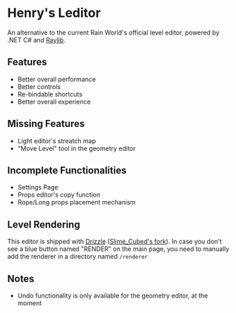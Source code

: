 # Henry's Leditor

An alternative to the current Rain World's official level editor, powered by .NET C# and [Raylib](https://github.com/raysan5/raylib).

## Features

- Better overall performance
- Better controls
- Re-bindable shortcuts
- Better overall experience

## Missing Features

- Light editor's streatch map
- "Move Level" tool in the geometry editor

## Incomplete Functionalities

- Settings Page
- Props editor's copy function
- Rope/Long props placement mechanism

## Level Rendering

This editor is shipped with [Drizzle](https://github.com/SlimeCubed/Drizzle) ([Slime_Cubed's fork](https://github.com/SlimeCubed)). In case you don't see a blue button named "RENDER" on the main page, you need to manually add the renderer in a directory named `/renderer`

## Notes

- Undo functionality is only available for the geometry editor, at the moment
